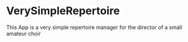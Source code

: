 # VerySimpleRepertoire

This App is a very simple repertoire manager for the director of a small amateur choir
